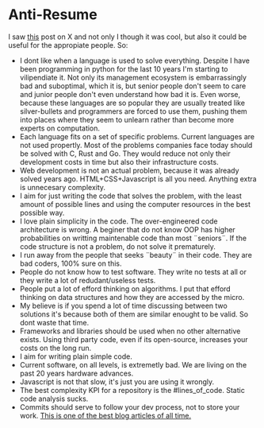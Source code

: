 # Anti-Resume

I saw [this](https://x.com/BonesaiDev/status/1815795402886766742) post on X and not only I though it was cool, but also it could be useful for the appropiate people. So:

 - I dont like when a language is used to solve everything. Despite I have been programming in python for the last 10 years I'm starting to vilipendiate it. Not only its management ecosystem is embarrassingly bad and suboptimal, which it is, but senior people don't seem to care and junior people don't even understand how bad it is. Even worse, because these languages are so popular they are usually treated like silver-bullets and programmers are forced to use them, pushing them into places where they seem to unlearn rather than become more experts on computation.
 - Each language fits on a set of specific problems. Current languages are not used propertly. Most of the problems companies face today should be solved with C, Rust and Go. They would reduce not only their development costs in time but also their infrastructure costs.
 - Web development is not an actual problem, because it was already solved years ago. HTML+CSS+Javascript is all you need. Anything extra is unnecesary complexity.
 - I aim for just writing the code that solves the problem, with the least amount of possible lines and using the computer resources in the best possible way.
 - I love plain simplicity in the code. The over-engineered code architecture is wrong. A beginer that do not know OOP has higher probabilities on writting maintenable code than most ¨seniors¨. If the code structure is not a problem, do not solve it prematurely.
 - I run away from the people that seeks ¨beauty¨ in their code. They are bad coders, 100% sure on this.
 - People do not know how to test software. They write no tests at all or they write a lot of redudant/useless tests.
 - People put a lot of efford thinking on algorithms. I put that efford thinking on data structures and how they are accessed by the micro.
 - My believe is if you spend a lot of time discussing between two solutions it's because both of them are similar enought to be valid. So dont waste that time.
 - Frameworks and libraries should be used when no other alternative exists. Using third party code, even if its open-source, increases your costs on the long run.
 - I aim for writing plain simple code.
 - Current software, on all levels, is extremetly bad. We are living on the past 20 years hardware advances.
 - Javascript is not that slow, it's just you are using it wrongly.
 - The best complexity KPI for a repository is the #lines_of_code. Static code analysis sucks.
 - Commits should serve to follow your dev process, not to store your work. [This is one of the best blog articles of all time.](https://cbea.ms/git-commit/)

